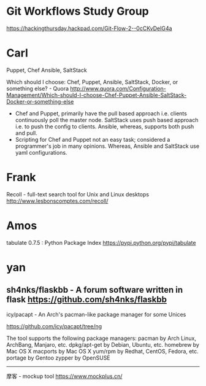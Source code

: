 


# Git Workflows Study Group

<https://hackingthursday.hackpad.com/Git-Flow-2--0cCKvDeIG4a>  

# Carl

Puppet, Chef
Ansible, SaltStack

Which should I choose: Chef, Puppet, Ansible, SaltStack, Docker, or something else? - Quora
<http://www.quora.com/Configuration-Management/Which-should-I-choose-Chef-Puppet-Ansible-SaltStack-Docker-or-something-else>  

* Chef and Puppet, primarily have the pull based approach i.e. clients continuously poll the master node. SaltStack uses push based approach i.e. to push the config to clients. Ansible, whereas, supports both push and pull.
* Scripting for Chef and Puppet not an easy task; considered a programmer's job in many opinions. Whereas, Ansible and SaltStack use yaml configurations.

# Frank

Recoll - full-text search tool for Unix and Linux desktops
<http://www.lesbonscomptes.com/recoll/>  

# Amos

tabulate 0.7.5 : Python Package Index
<https://pypi.python.org/pypi/tabulate>  

# yan

sh4nks/flaskbb - A forum software written in flask
<https://github.com/sh4nks/flaskbb>  
--------
icy/pacapt - An Arch's pacman-like package manager for some Unices

<https://github.com/icy/pacapt/tree/ng>  

  The tool supports the following package managers:
    pacman        by Arch Linux, ArchBang, Manjaro, etc.
    dpkg/apt-get  by Debian, Ubuntu, etc.
    homebrew      by Mac OS X
    macports      by Mac OS X
    yum/rpm       by Redhat, CentOS, Fedora, etc.
    portage       by Gentoo
    zypper        by OpenSUSE
   
--------
摩客 - mockup tool
<https://www.mockplus.cn/>  